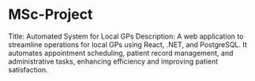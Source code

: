 # MSc-Project
Title: Automated System for Local GPs  Description: A web application to streamline operations for local GPs using React, .NET, and PostgreSQL. It automates appointment scheduling, patient record management, and administrative tasks, enhancing efficiency and improving patient satisfaction.
